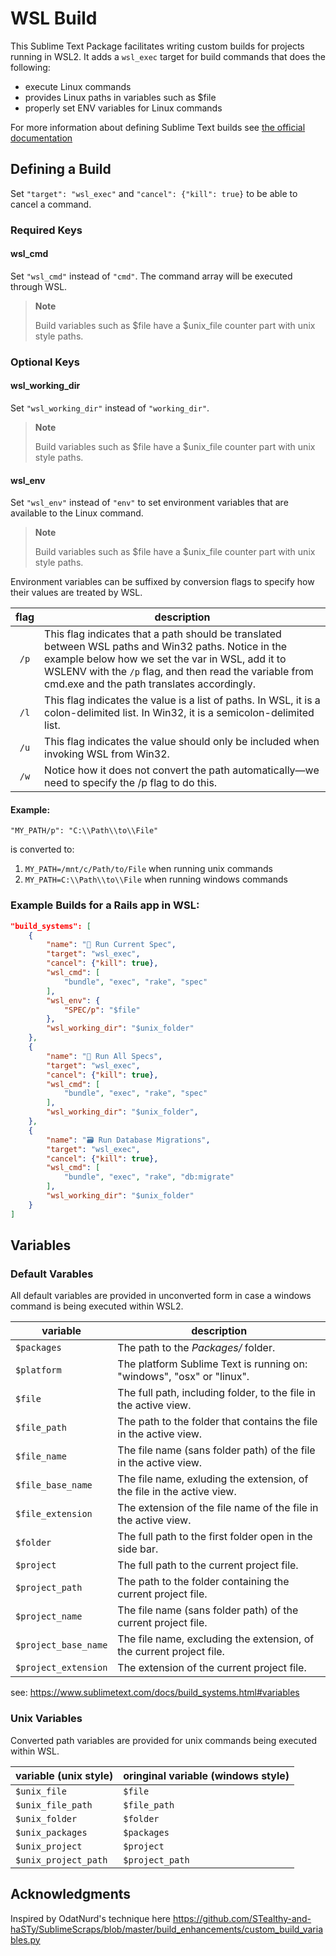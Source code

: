 # WSL Build

This Sublime Text Package facilitates writing custom builds for projects running in WSL2. It adds a `wsl_exec` target for build commands that does the following:

- execute Linux commands
- provides Linux paths in variables such as $file
- properly set ENV variables for Linux commands

For more information about defining Sublime Text builds see [the official documentation](https://www.sublimetext.com/docs/build_systems.html)

## Defining a Build

Set `"target": "wsl_exec"` and `"cancel": {"kill": true}` to be able to cancel a command.

### Required Keys

#### wsl_cmd

Set `"wsl_cmd"` instead of `"cmd"`.  The command array will be executed through WSL.

> **Note**
> 
> Build variables such as $file have a $unix_file counter part with unix style paths.

### Optional Keys

#### wsl_working_dir

Set `"wsl_working_dir"` instead of `"working_dir"`.

> **Note**
> 
> Build variables such as $file have a $unix_file counter part with unix style paths.

#### wsl_env

Set `"wsl_env"` instead of `"env"` to set environment variables that are available to
the Linux command.

> **Note**
> 
> Build variables such as $file have a $unix_file counter part with unix style paths.

Environment variables can be suffixed by conversion flags
to specify how their values are treated by WSL.

| flag | description
|:----:| ---
| `/p` | This flag indicates that a path should be translated between WSL paths and Win32 paths. Notice in the example below how we set the var in WSL, add it to WSLENV with the `/p` flag, and then read the variable from cmd.exe and the path translates accordingly.
| `/l` | This flag indicates the value is a list of paths. In WSL, it is a colon-delimited list. In Win32, it is a semicolon-delimited list.
| `/u` | This flag indicates the value should only be included when invoking WSL from Win32.
| `/w` | Notice how it does not convert the path automatically—we need to specify the /p flag to do this.

#### Example:
  
    "MY_PATH/p": "C:\\Path\\to\\File"

is converted to:

1. `MY_PATH=/mnt/c/Path/to/File` when running unix commands
2. `MY_PATH=C:\\Path\\to\\File` when running windows commands

### Example Builds for a Rails app in WSL:

```json
"build_systems": [
    {
        "name": "🧪 Run Current Spec",
        "target": "wsl_exec",
        "cancel": {"kill": true},
        "wsl_cmd": [
            "bundle", "exec", "rake", "spec" 
        ],
        "wsl_env": {
            "SPEC/p": "$file"
        },
        "wsl_working_dir": "$unix_folder"
    },
    {
        "name": "🧪 Run All Specs",
        "target": "wsl_exec",
        "cancel": {"kill": true},
        "wsl_cmd": [
            "bundle", "exec", "rake", "spec"
        ],
        "wsl_working_dir": "$unix_folder",
    },
    {
        "name": "🗃️ Run Database Migrations",
        "target": "wsl_exec",
        "cancel": {"kill": true},
        "wsl_cmd": [
            "bundle", "exec", "rake", "db:migrate"
        ],
        "wsl_working_dir": "$unix_folder"
    }
]
```

## Variables

### Default Varables

All default variables are provided in unconverted form
in case a windows command is being executed within WSL2.

| variable              | description
| ---                   | ---
| `$packages`           | The path to the _Packages/_ folder.
| `$platform`           | The platform Sublime Text is running on: "windows", "osx" or "linux".
| `$file`               | The full path, including folder, to the file in the active view.
| `$file_path`          | The path to the folder that contains the file in the active view.
| `$file_name`          | The file name (sans folder path) of the file in the active view.
| `$file_base_name`     | The file name, exluding the extension, of the file in the active view.
| `$file_extension`     | The extension of the file name of the file in the active view.
| `$folder`             | The full path to the first folder open in the side bar.
| `$project`            | The full path to the current project file.
| `$project_path`       | The path to the folder containing the current project file.
| `$project_name`       | The file name (sans folder path) of the current project file.
| `$project_base_name`  | The file name, excluding the extension, of the current project file.
| `$project_extension`  | The extension of the current project file.

see: https://www.sublimetext.com/docs/build_systems.html#variables

### Unix Variables

Converted path variables are provided for unix commands being executed within WSL.

| variable (unix style) | oringinal variable (windows style)
| ---                   | ---
| `$unix_file`          | `$file`
| `$unix_file_path`     | `$file_path`
| `$unix_folder`        | `$folder`
| `$unix_packages`      | `$packages`
| `$unix_project`       | `$project`
| `$unix_project_path`  | `$project_path`

## Acknowledgments

Inspired by OdatNurd's technique here https://github.com/STealthy-and-haSTy/SublimeScraps/blob/master/build_enhancements/custom_build_variables.py
